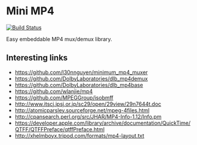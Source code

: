 Mini MP4
==========

[![Build Status](https://travis-ci.org/lieff/minimp4.svg)](https://travis-ci.org/lieff/minimp4)

Easy embeddable MP4 mux/demux library.

## Interesting links

 * https://github.com/l30nnguyen/minimum_mp4_muxer
 * https://github.com/DolbyLaboratories/dlb_mp4demux
 * https://github.com/DolbyLaboratories/dlb_mp4base
 * https://github.com/wlanjie/mp4
 * https://github.com/MPEGGroup/isobmff
 * http://www.itscj.ipsj.or.jp/sc29/open/29view/29n7644t.doc
 * http://atomicparsley.sourceforge.net/mpeg-4files.html
 * http://cpansearch.perl.org/src/JHAR/MP4-Info-1.12/Info.pm
 * https://developer.apple.com/library/archive/documentation/QuickTime/QTFF/QTFFPreface/qtffPreface.html
 * http://xhelmboyx.tripod.com/formats/mp4-layout.txt

